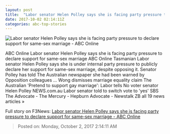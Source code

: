 ```yaml
---
layout: post
title:  "Labor senator Helen Polley says she is facing party pressure to declare support for same-sex marriage - ABC Online"
date: 2017-10-02 02:14:11Z
categories: abc-top-stories
---
```


![Labor senator Helen Polley says she is facing party pressure to declare support for same-sex marriage - ABC Online](http://www.abc.net.au/news/image/9007494-1x1-700x700.jpg)

ABC Online Labor senator Helen Polley says she is facing party pressure to declare support for same-sex marriage ABC Online Tasmanian Labor senator Helen Polley says she is under internal party pressure to publicly declare her support for same-sex marriage, despite opposing it. Senator Polley has told The Australian newspaper she had been warned by Opposition colleagues ... Wong dismisses marriage equality claim The Australian 'Pretend to support gay marriage': Labor tells No voter senator Helen Polley NEWS.com.au Labor senator told to switch vote to 'yes' SBS The Advocate - The Mercury - Hepburn Advocate - Newstalk ZB all 19 news articles »


Full story on F3News: [Labor senator Helen Polley says she is facing party pressure to declare support for same-sex marriage - ABC Online](http://www.f3nws.com/n/hkWbDB)

> Posted on: Monday, October 2, 2017 2:14:11 AM
